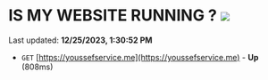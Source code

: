 # IS MY WEBSITE RUNNING ? [![](https://img.shields.io/static/v1?label=Sponsor&message=%E2%9D%A4&logo=GitHub&color=%23fe8e86)](https://github.com/sponsors/<username>)

Last updated: **12/25/2023, 1:30:52 PM**

- `GET` [https://youssefservice.me](https://youssefservice.me) - **Up** (808ms)
